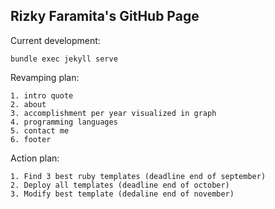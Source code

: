 ## Rizky Faramita's GitHub Page

Current development:

```
bundle exec jekyll serve
```

Revamping plan:

```
1. intro quote
2. about
3. accomplishment per year visualized in graph
4. programming languages
5. contact me
6. footer
```

Action plan:
```
1. Find 3 best ruby templates (deadline end of september)
2. Deploy all templates (deadline end of october)
3. Modify best template (dedaline end of november)
```

